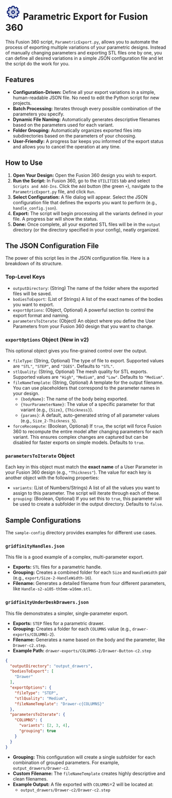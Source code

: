 # <img src="icon.svg" width="48" height="48" alt="Parametric Export Icon"> Parametric Export for Fusion 360

This Fusion 360 script, `ParametricExport.py`, allows you to automate the process of exporting multiple variations of your parametric designs. Instead of manually changing parameters and exporting STL files one by one, you can define all desired variations in a simple JSON configuration file and let the script do the work for you.

## Features

- **Configuration-Driven:** Define all your export variations in a simple, human-readable JSON file. No need to edit the Python script for new projects.
- **Batch Processing:** Iterates through every possible combination of the parameters you specify.
- **Dynamic File Naming:** Automatically generates descriptive filenames based on the parameters used for each variant.
- **Folder Grouping:** Automatically organizes exported files into subdirectories based on the parameters of your choosing.
- **User-Friendly:** A progress bar keeps you informed of the export status and allows you to cancel the operation at any time.

## How to Use

1.  **Open Your Design:** Open the Fusion 360 design you wish to export.
2.  **Run the Script:** In Fusion 360, go to the `UTILITIES` tab and select `Scripts and Add-Ins`. Click the `Add` button (the green `+`), navigate to the `ParametricExport.py` file, and click `Run`.
3.  **Select Configuration:** A file dialog will appear. Select the JSON configuration file that defines the exports you want to perform (e.g., `handle_config.json`).
4.  **Export:** The script will begin processing all the variants defined in your file. A progress bar will show the status.
5.  **Done:** Once complete, all your exported STL files will be in the `output` directory (or the directory specified in your config), neatly organized.

## The JSON Configuration File

The power of this script lies in the JSON configuration file. Here is a breakdown of its structure.

### Top-Level Keys

- `outputDirectory`: (String) The name of the folder where the exported files will be saved.
- `bodiesToExport`: (List of Strings) A list of the exact names of the bodies you want to export.
- `exportOptions`: (Object, Optional) A powerful section to control the export format and naming.
- `parametersToIterate`: (Object) An object where you define the User Parameters from your Fusion 360 design that you want to change.

### `exportOptions` Object (New in v2)

This optional object gives you fine-grained control over the output.

- `fileType`: (String, Optional) The type of file to export. Supported values are `"STL"`, `"STEP"`, and `"IGES"`. Defaults to `"STL"`.
- `stlQuality`: (String, Optional) The mesh quality for STL exports. Supported values are `"High"`, `"Medium"`, and `"Low"`. Defaults to `"Medium"`.
- `fileNameTemplate`: (String, Optional) A template for the output filename. You can use placeholders that correspond to the parameter names in your design.
  - `{bodyName}`: The name of the body being exported.
  - `{YourParameterName}`: The value of a specific parameter for that variant (e.g., `{Size}`, `{Thickness}`).
  - `{params}`: A default, auto-generated string of all parameter values (e.g., `Size_2-Thickness_5`).
- `forceRecompute`: (Boolean, Optional) If `true`, the script will force Fusion 360 to recompute the entire model after changing parameters for each variant. This ensures complex changes are captured but can be disabled for faster exports on simple models. Defaults to `true`.

### `parametersToIterate` Object

Each key in this object must match the **exact name** of a User Parameter in your Fusion 360 design (e.g., `"Thickness"`). The value for each key is another object with the following properties:

- `variants`: (List of Numbers/Strings) A list of all the values you want to assign to this parameter. The script will iterate through each of these.
- `grouping`: (Boolean, Optional) If you set this to `true`, this parameter will be used to create a subfolder in the output directory. Defaults to `false`.

## Sample Configurations

The `sample-config` directory provides examples for different use cases.

### `gridfinityHandles.json`

This file is a good example of a complex, multi-parameter export.

- **Exports:** `STL` files for a parametric handle.
- **Grouping:** Creates a combined folder for each `Size` and `HandleWidth` pair (e.g., `export/Size-2-HandleWidth-16`).
- **Filename:** Generates a detailed filename from four different parameters, like `Handle-s2-a105-th5mm-w16mm.stl`.

### `gridfinityUnderDeskDrawers.json`

This file demonstrates a simpler, single-parameter export.

- **Exports:** `STEP` files for a parametric drawer.
- **Grouping:** Creates a folder for each `COLUMNS` value (e.g., `drawer-exports/COLUMNS-2`).
- **Filename:** Generates a name based on the body and the parameter, like `Drawer-c2.step`.
- **Example Path:** `drawer-exports/COLUMNS-2/Drawer-Button-c2.step`

```json
{
  "outputDirectory": "output_drawers",
  "bodiesToExport": [
    "Drawer"
  ],
  "exportOptions": {
    "fileType": "STEP",
    "stlQuality": "Medium",
    "fileNameTemplate": "Drawer-c{COLUMNS}"
  },
  "parametersToIterate": {
    "COLUMNS": {
      "variants": [2, 3, 4],
      "grouping": true
    }
  }
}
```

- **Grouping:** This configuration will create a single subfolder for each combination of grouped parameters. For example, `output_drawers/Drawer-c2`.
- **Custom Filename:** The `fileNameTemplate` creates highly descriptive and clean filenames.
- **Example Output:** A file exported with `COLUMNS`=2 will be located at:
  - `output_drawers/Drawer-c2/Drawer-c2.step` 